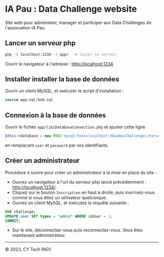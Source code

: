 # IA Pau : Data Challenge website

Site web pour administrer, manager et participer aux Data Challenges de l'association IA Pau.

## Lancer un serveur php

```bash
php -S localhost:1234 -t app/   # lancer le serveur
```
  
Ouvrir le navigateur à l'adresse : [http://localhost:1234](http://localhost:1234)

## Installer installer la base de données

Ouvrir un client MySQL, et exécuter le script d'installation :
```SQL
source app/sql/bdd.sql
```

## Connexion à la base de données

Ouvrir le fichier ```app/lib/DatabaseConnection.php``` et ajuster cette ligne
```php
$this->database = new PDO('mysql:host=localhost;dbname=Challenge;charset=utf8', 'user', 'password');
```
en remplacant ```user``` et ```password``` par vos identifiants.


## Créer un administrateur

Procédure à suivre pour créer un administrateur à la mise en place du site :

- Ouvrez un navigateur à l'url du serveur php lancé précédemment : [http://localhost:1234/](http://localhost:1234/).
- Cliquez sur le bouton ```Inscription``` en haut à droite, puis inscrivez-vous comme si vous étiez un utilisateur quelconque.
- Ouvrez un client MySQL, et exécutez la requête suivante :
```SQL
USE challenge;
UPDATE user SET types = "admin" WHERE idUser = 1;
COMMIT;
```
- Sur le site, déconnectez-vous puis reconnectez-vous. Vous êtes maintenant administrateur.

---

© 2023, CY Tech ING1